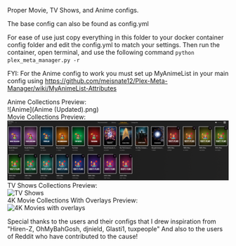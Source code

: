 Proper Movie, TV Shows, and Anime configs.

The base config can also be found as config.yml 

For ease of use just copy everything in this folder to your docker container config folder and edit the config.yml to match your settings. Then run the container, open terminal, and use the following command ```python plex_meta_manager.py -r```

FYI: For the Anime config to work you must set up MyAnimeList in your main config using https://github.com/meisnate12/Plex-Meta-Manager/wiki/MyAnimeList-Attributes

Anime Collections Preview: <br>
![Anime](Anime (Updated).png)
<br>
Movie Collections Preview: <br>
![Movies](Movies.png)
<br>
TV Shows Collections Preview: <br>
![TV Shows](TV.png)<br>
4K Movie Collections With Overlays Preview: <br>
![4K Movies with overlays](4K-Movies.png)
<br>

Special thanks to the users and their configs that I drew inspiration from
"Hiren-Z, OhMyBahGosh, djnield, Glasti1, tuxpeople" 
And also to the users of Reddit who have contributed to the cause!
